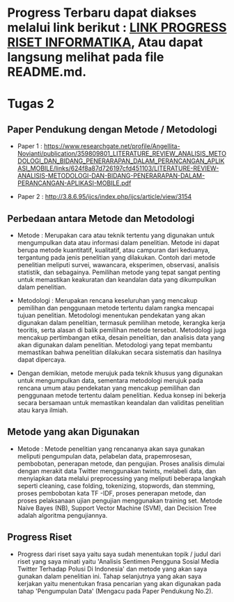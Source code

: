   # Progress Terbaru dapat diakses melalui link berikut : [LINK PROGRESS RISET INFORMATIKA](https://github.com/raadittt/kuliah-riset-informatika/blob/main/README.md), Atau dapat langsung melihat pada file README.md.
  
 # Tugas 2
 ## Paper Pendukung dengan Metode / Metodologi
- Paper 1 : https://www.researchgate.net/profile/Angellita-Novianti/publication/359809801_LITERATURE_REVIEW_ANALISIS_METODOLOGI_DAN_BIDANG_PENERARAPAN_DALAM_PERANCANGAN_APLIKASI_MOBILE/links/624f8a87d726197cfd451103/LITERATURE-REVIEW-ANALISIS-METODOLOGI-DAN-BIDANG-PENERARAPAN-DALAM-PERANCANGAN-APLIKASI-MOBILE.pdf

- Paper 2 : http://3.8.6.95/ijcs/index.php/ijcs/article/view/3154

## Perbedaan antara Metode dan Metodologi
- Metode : Merupakan cara atau teknik tertentu yang digunakan untuk mengumpulkan data atau informasi dalam penelitian. Metode ini dapat berupa metode kuantitatif, kualitatif, atau campuran dari keduanya, tergantung pada jenis penelitian yang dilakukan. Contoh dari metode penelitian meliputi survei, wawancara, eksperimen, observasi, analisis statistik, dan sebagainya. Pemilihan metode yang tepat sangat penting untuk memastikan keakuratan dan keandalan data yang dikumpulkan dalam penelitian.

- Metodologi : Merupakan rencana keseluruhan yang mencakup pemilihan dan penggunaan metode tertentu dalam rangka mencapai tujuan penelitian. Metodologi menentukan pendekatan yang akan digunakan dalam penelitian, termasuk pemilihan metode, kerangka kerja teoritis, serta alasan di balik pemilihan metode tersebut. Metodologi juga mencakup pertimbangan etika, desain penelitian, dan analisis data yang akan digunakan dalam penelitian. Metodologi yang tepat membantu memastikan bahwa penelitian dilakukan secara sistematis dan hasilnya dapat dipercaya.

- Dengan demikian, metode merujuk pada teknik khusus yang digunakan untuk mengumpulkan data, sementara metodologi merujuk pada rencana umum atau pendekatan yang mencakup pemilihan dan penggunaan metode tertentu dalam penelitian. Kedua konsep ini bekerja secara bersamaan untuk memastikan keandalan dan validitas penelitian atau karya ilmiah.

## Metode yang akan Digunakan

- Metode : Metode penelitian yang rencananya akan saya gunakan meliputi pengumpulan data, pelabelan data, prapemrosesan, pembobotan, penerapan metode, dan pengujian. Proses analisis dimulai dengan merakit data Twitter menggunakan twints, melabeli data, dan menyiapkan data melalui preprocessing yang meliputi beberapa langkah seperti cleaning, case folding, tokenizing, stopwords, dan stemming, proses pembobotan kata TF -IDF, proses penerapan metode, dan proses pelaksanaan ujian pengujian menggunakan training set. Metode Naive Bayes (NB), Support Vector Machine (SVM), dan Decision Tree adalah algoritma pengujiannya.

## Progress Riset

- Progress dari riset saya yaitu saya sudah menentukan topik / judul dari riset yang saya minati yaitu 'Analisis Sentimen Pengguna Sosial Media Twitter Terhadap Polusi Di Indonesia' dan metode yang akan saya gunakan dalam penelitian ini. Tahap selanjutnya yang akan saya kerjakan yaitu menentukan frasa pencarian yang akan digunakan pada tahap 'Pengumpulan Data' (Mengacu pada Paper Pendukung No.2).
